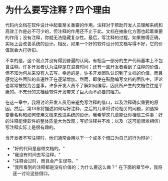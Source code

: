 # 为什么要写注释？四个理由

代码内文档在软件设计中起着至关重要的作用。注释对于帮助开发人员理解系统和高效工作是必不可少的，但注释的作用还不止于此。文档在抽象化方面也起着重要的作用；没有注释，你就无法隐藏复杂性。最后，写注释的过程，如果做得正确，实际上会改善系统的设计。相反，如果一个好的软件设计的文档写得不好，它的价值就会大打折扣。

不幸的是，这个观点并没有得到普遍的认同。有相当一部分的生产代码基本上不包含注释。许多开发者认为注释是在浪费时间；还有一些开发者看到了注释的价值，但不知为何从来没有人去写。幸运的是，许多开发团队认识到了文档的价值，而且感觉这些团队的普遍性正在逐渐增加。然而，即使在鼓励编写文档的团队中，评论也常常被视为苦差事，许多开发人员不了解如何编写，因此所产生的文档往往是平庸的。不充分的文档给软件开发带来了巨大而不必要的阻力。

在这一章中，我将讨论开发人员用来避免写注释的借口，以及注释确实重要的原因。然后，第13章将描述如何写好注释，之后的几章将讨论相关的问题，如选择变量名称和如何使用文档来改进系统的设计。我希望这几章能让你相信三件事：好的注释能使软件的整体质量大为改观；写好注释并不难；以及（这可能很难相信）写注释实际上是很有趣的。

当开发者不写注释时，他们通常会用以下一个或多个借口为自己的行为辩护：

* "好的代码是自带文档的。"
* "我没有时间去写注释。"
* "注释会过时，而且会产生误导。"
* "我所看到的注释都是没有价值的；为什么要这么做？" 在下面的章节中，我将逐一讨论这些借口。
